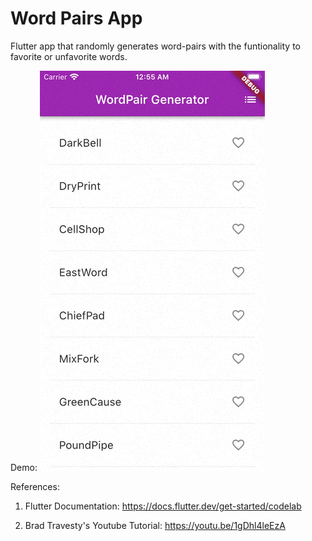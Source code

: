 # Word Pairs App

Flutter app that randomly generates word-pairs with the funtionality to favorite or unfavorite words.

Demo: ![Demo](demo.gif)

References: 

1. Flutter Documentation:  https://docs.flutter.dev/get-started/codelab

2. Brad Travesty's Youtube Tutorial: https://youtu.be/1gDhl4leEzA